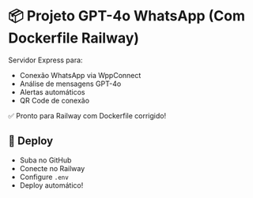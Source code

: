 # 📦 Projeto GPT-4o WhatsApp (Com Dockerfile Railway)

Servidor Express para:
- Conexão WhatsApp via WppConnect
- Análise de mensagens GPT-4o
- Alertas automáticos
- QR Code de conexão

✅ Pronto para Railway com Dockerfile corrigido!

## 🚀 Deploy
- Suba no GitHub
- Conecte no Railway
- Configure `.env`
- Deploy automático!
